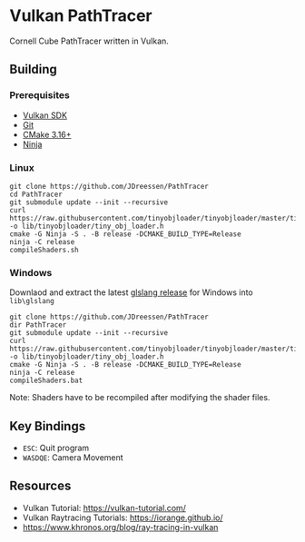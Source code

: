 # Vulkan PathTracer
Cornell Cube PathTracer written in Vulkan.

## Building
### Prerequisites
- [Vulkan SDK](https://www.khronos.org/vulkan/download/)
- [Git](https://git-scm.com/)
- [CMake 3.16+](https://cmake.org/)
- [Ninja](https://ninja-build.org/)
### Linux
    git clone https://github.com/JDreessen/PathTracer
    cd PathTracer
    git submodule update --init --recursive
    curl https://raw.githubusercontent.com/tinyobjloader/tinyobjloader/master/tiny_obj_loader.h -o lib/tinyobjloader/tiny_obj_loader.h
    cmake -G Ninja -S . -B release -DCMAKE_BUILD_TYPE=Release
    ninja -C release
    compileShaders.sh
### Windows
Downlaod and extract the latest [glslang release](https://github.com/KhronosGroup/glslang/releases/download/master-tot/glslang-master-linux-Release.zip) for Windows into `lib\glslang`

    git clone https://github.com/JDreessen/PathTracer
    dir PathTracer
    git submodule update --init --recursive
    curl https://raw.githubusercontent.com/tinyobjloader/tinyobjloader/master/tiny_obj_loader.h -o lib/tinyobjloader/tiny_obj_loader.h
    cmake -G Ninja -S . -B release -DCMAKE_BUILD_TYPE=Release
    ninja -C release
    compileShaders.bat
Note: Shaders have to be recompiled after modifying the shader files.
## Key Bindings
- `ESC`: Quit program
- `WASDQE`: Camera Movement

## Resources
- Vulkan Tutorial: https://vulkan-tutorial.com/
- Vulkan Raytracing Tutorials: https://iorange.github.io/
- https://www.khronos.org/blog/ray-tracing-in-vulkan